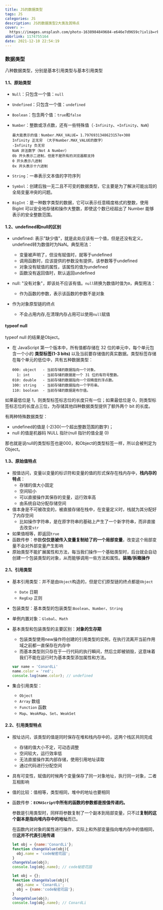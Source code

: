 ```yaml
---
title: JS的数据类型
tags: JS
categories: JS
description: JS的数据类型2大类及其特点
cover: >-
  https://images.unsplash.com/photo-1638984849684-e646e7d9659c?ixlib=rb-1.2.1&ixid=MnwxMjA3fDB8MHxwaG90by1wYWdlfHx8fGVufDB8fHx8&auto=format&fit=crop&w=870&q=80
abbrlink: 1174755164
date: 2021-12-10 22:54:19
---
```



### 数据类型 ###

八种数据类型，分别是基本引用类型与基本引用类型

#### 1.1、原始类型 ####

* `Null`：只包含一个值：`null`

* `Undefined`：只包含一个值：`undefined`

* `Boolean`：包含两个值：`true`和`false`

* `Number`：整数或浮点数，还有一些特殊值（`-Infinity`、`+Infinity`、`NaN`）

  ```
  最大能表示的值：Number.MAX_VALUE=	1.7976931348623157e+308
  Infinity 正无穷 （大于Number.MAX_VALUE的数字）
  -Infinity 负无穷 
  NaN 非法数字（Not A Number）
  0b 开头表示二进制，但是不是所有的浏览器都支持  
  0 开头表示八进制  
  0x 开头表示十六进制 
  ```

* `String`：一串表示文本值的字符序列

* `Symbol`：创建后独一无二且不可变的数据类型，它主要是为了解决可能出现的全局变量冲突的问题。

* `BigInt`：是一种数字类型的数据，它可以表示任意精度格式的整数，使用 BigInt 可以安全地存储和操作大整数，即使这个数已经超出了 Number 能够表示的安全整数范围。

#### 1.2、undefined和null的区别 ####

* undefined:  表示"缺少值"，就是此处应该有一个值，但是还没有定义，undefined转为数值时为NaN。典型用法：

  * 变量被声明了，但没有赋值时，就等于undefined
  * 调用函数时，应该提供的参数没有提供，该参数等于undefined
  * 对象没有赋值的属性，该属性的值为undefined
  * 函数没有返回值时，默认返回undefined

* null:  "没有对象"，即该处不应该有值。`null`转换为数值时值为`0`，典型用法：

  * 作为函数的参数，表示该函数的参数不是对象
* 作为对象原型链的终点
  * 不会占用内存,在清理内存占用可以使用`null`赋值

#### typeof null ####

typeof null 的结果是Object。

* 在 JavaScript 第一个版本中，所有值都存储在 32 位的单元中，每个单元包含一个小的 **类型标签(1-3 bits)** 以及当前要存储值的真实数据。类型标签存储在每个单元的低位中，共有五种数据类型：

  ```
  000: object   - 当前存储的数据指向一个对象。
    1: int      - 当前存储的数据是一个 31 位的有符号整数。
  010: double   - 当前存储的数据指向一个双精度的浮点数。
  100: string   - 当前存储的数据指向一个字符串。
  110: boolean  - 当前存储的数据是布尔值。
  ```

如果最低位是 1，则类型标签标志位的长度只有一位；如果最低位是 0，则类型标签标志位的长度占三位，为存储其他四种数据类型提供了额外两个 bit 的长度。

有两种特殊数据类型：

* undefined的值是 (-2)30(一个超出整数范围的数字)；
* null 的值是机器码 NULL 指针(null 指针的值全是 0)

那也就是说null的类型标签也是000，和Object的类型标签一样，所以会被判定为Object。

#### 1.3、原始值特点 ####

* 按值访问，变量以变量的标识符和变量的值的形式保存在栈内存中，**栈内存的特点**：
  * 存储的值大小固定
  * 空间较小
  * 可以直接操作其保存的变量，运行效率高
  * 由系统自动分配存储空间
* 值本身是不可被改变的，被直接存储在栈中，在变量定义时，栈就为其分配好了内存空间
  * 比如操作字符串，是在原字符串的基础上产生了一个新字符串，而非直接去改变`str`
* 如果值相等，即返回`true`
* 函数传参：参数**仅仅是被传入变量复制给了的一个局部变量**，改变这个局部变量不会对外部变量产生影响
* 原始类型不能扩展属性和方法，每当我们操作一个基础类型时，后台就会自动创建一个包装类型的对象，从而能够调用一些方法和属性。**装箱/拆箱操作**

#### 2.1、引用类型 ####

* 基本引用类型：并不是由`Object`构造的，但是它们原型链的终点都是`Object`

  * `Date` 日期
  * `RegExp` 正则

* 包装类型：基本类型的包装类型:`Boolean`、`Number`、`String`

* 单例内置对象：`Global`、`Math`

* 基本类型和包装类型的主要区别：**对象的生存期**

  * 包装类型使用new操作符创建的引用类型的实例，在执行流离开当前作用域之前都一直保存在内存中
  * 而基本类型则只存在于一行代码的执行瞬间，然后立即被销毁，这意味着我们不能在运行时为基本类型添加属性和方法。

  ```js
  var name = 'ConardLi'
  name.color = 'red';
  console.log(name.color); // undefined
  ```

* 集合引用类型：

  * `Object`
  * `Array` 数组
  * `Function` 函数
  * `Map`、`WeakMap`、`Set`、`WeakSet`

#### 2.2、引用类型特点 ####

* 按址访问，该类型的值是同时保存在堆和栈内存中的，这两个栈区共同完成

  * 存储的值大小不定，可动态调整
  * 空间较大，运行效率低
  * 无法直接操作其内部存储，使用引用地址读取
  * 通过代码进行分配空间

* 具有可变性，赋值的时候两个变量保存了同一对象地址，执行同一对象，二者互相影响

* 值的比较：值相等，类型相同，堆中的地址也要相同

* 函数传参：**`ECMAScript`中所有的函数的参数都是按值传递的。**

  参数是引用类型时，同样将参数复制了一个副本到局部变量，只不过**复制的这个副本是指向堆内存中的地址**而已。

  在函数内对对象的属性进行操作，实际上和外部变量指向堆内存中的值相同，但**这并不代表引用传递**

  ```js
  let obj = {name:'ConardLi'};
  function changeValue(obj){
    obj.name = 'code秘密花园';
  }
  changeValue(obj);
  console.log(obj.name); // code秘密花园
  
  let obj = {};
  function changeValue(obj){
    obj.name = 'ConardLi';
    obj = {name:'code秘密花园'};
  }
  changeValue(obj);
  console.log(obj.name); // ConardLi
  ```